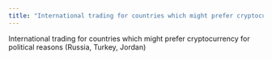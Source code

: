 ```yaml
---
title: "International trading for countries which might prefer cryptocurrency for political reasons (Russia, Turkey, Jordan)"
---
```

International trading for countries which might prefer cryptocurrency for political reasons (Russia, Turkey, Jordan)